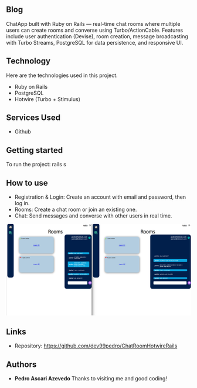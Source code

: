 ## Blog
ChatApp built with Ruby on Rails — real-time chat rooms where multiple users can create rooms and converse using Turbo/ActionCable. Features include user authentication (Devise), room creation, message broadcasting with Turbo Streams, PostgreSQL for data persistence, and responsive UI.

## Technology 

Here are the technologies used in this project.

* Ruby on Rails
* PostgreSQL
* Hotwire (Turbo + Stimulus)
  

## Services Used

* Github

## Getting started

To run the project:
rails s

## How to use

* Registration & Login: Create an account with email and password, then log in.
* Rooms: Create a chat room or join an existing one.
* Chat: Send messages and converse with other users in real time.

![Initial image](https://github.com/dev99pedro/ChatRoomHotwireRails/blob/main/app/assets/images/ofc.png)


## Links
  - Repository: https://github.com/dev99pedro/ChatRoomHotwireRails
  ## Authors

  * **Pedro Ascari Azevedo** 
  Thanks to visiting me and good coding!
